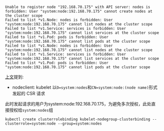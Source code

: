```
Unable to register node "192.168.70.175" with API server: nodes is forbidden: User "system:node:192.168.70.175" cannot create nodes at the cluster scope
Failed to list *v1.Node: nodes is forbidden: User "system:node:192.168.70.175" cannot list nodes at the cluster scope
Failed to list *v1.Service: services is forbidden: User "system:node:192.168.70.175" cannot list services at the cluster scope
Failed to list *v1.Pod: pods is forbidden: User "system:node:192.168.70.175" cannot list pods at the cluster scope
Failed to list *v1.Node: nodes is forbidden: User "system:node:192.168.70.175" cannot list nodes at the cluster scope
Failed to list *v1.Service: services is forbidden: User "system:node:192.168.70.175" cannot list services at the cluster scope
Failed to list *v1.Pod: pods is forbidden: User "system:node:192.168.70.175" cannot list pods at the cluster scope
```

[上文](/1bu-shu-zhi-nan/kubernetes-tsl-bootstrapping.md)提到:

* nodeclient: kubelet 以`O=system:nodes`和`CN=system:node:(node name)`形式发起的 CSR 请求

此时发起请求的用户为system:node:192.168.70.175，为避免多次授权，此处直接授权给`system:nodes`组

```
kubectl create clusterrolebinding kubelet-nodegroup-clusterbinding --clusterrole=system:node --group=system:nodes
```



